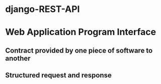 # django-REST-API
# Web Application Program Interface
## Contract provided by one piece of software to another
## Structured request and response
